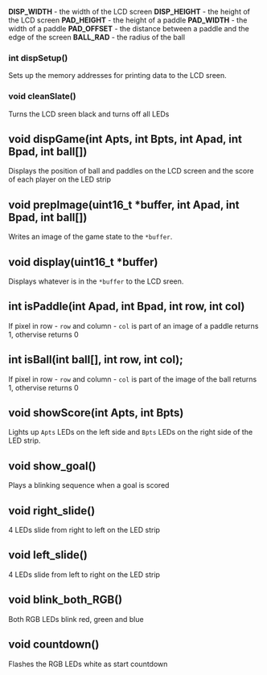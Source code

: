 **DISP_WIDTH** - the width of the LCD screen
**DISP_HEIGHT** - the height of the LCD screen
**PAD_HEIGHT** - the height of a paddle
**PAD_WIDTH** - the width of a paddle
**PAD_OFFSET** - the distance between a paddle and the edge of the screen
**BALL_RAD** - the radius of the ball

### int dispSetup()

Sets up the memory addresses for printing data to the LCD sreen.

### void cleanSlate()

Turns the LCD sreen black and turns off all LEDs

## void dispGame(int Apts, int Bpts, int Apad, int Bpad, int ball[])

Displays the position of ball and paddles on the LCD screen and the score of each player on the LED strip

## void prepImage(uint16_t *buffer, int Apad, int Bpad, int ball[])

Writes an image of the game state to the `*buffer`.

## void display(uint16_t *buffer)

Displays whatever is in the `*buffer` to the LCD sreen.

## int isPaddle(int Apad, int Bpad, int row, int col)

If pixel in row - `row` and column - `col` is part of an image of a paddle returns 1, othervise returns 0

## int isBall(int ball[], int row, int col);

If pixel in row - `row` and column - `col` is part of the image of the ball returns 1, othervise returns 0

## void showScore(int Apts, int Bpts)

Lights up `Apts` LEDs on the left side and `Bpts` LEDs on the right side of the LED strip.

## void show_goal()

Plays a blinking sequence when a goal is scored

## void right_slide()

4 LEDs slide from right to left on the LED strip

## void left_slide()

4 LEDs slide from left to right on the LED strip

## void blink_both_RGB()

Both RGB LEDs blink red, green and blue

## void countdown()

Flashes the RGB LEDs white as start countdown
